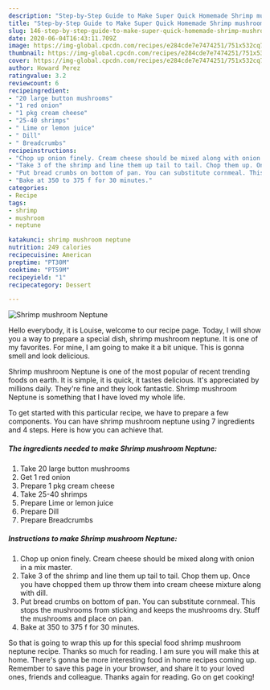 ```yaml
---
description: "Step-by-Step Guide to Make Super Quick Homemade Shrimp mushroom Neptune"
title: "Step-by-Step Guide to Make Super Quick Homemade Shrimp mushroom Neptune"
slug: 146-step-by-step-guide-to-make-super-quick-homemade-shrimp-mushroom-neptune
date: 2020-06-04T16:43:11.709Z
image: https://img-global.cpcdn.com/recipes/e284cde7e7474251/751x532cq70/shrimp-mushroom-neptune-recipe-main-photo.jpg
thumbnail: https://img-global.cpcdn.com/recipes/e284cde7e7474251/751x532cq70/shrimp-mushroom-neptune-recipe-main-photo.jpg
cover: https://img-global.cpcdn.com/recipes/e284cde7e7474251/751x532cq70/shrimp-mushroom-neptune-recipe-main-photo.jpg
author: Howard Perez
ratingvalue: 3.2
reviewcount: 6
recipeingredient:
- "20 large button mushrooms"
- "1 red onion"
- "1 pkg cream cheese"
- "25-40 shrimps"
- " Lime or lemon juice"
- " Dill"
- " Breadcrumbs"
recipeinstructions:
- "Chop up onion finely. Cream cheese should be mixed along with onion in a mix master."
- "Take 3 of the shrimp and line them up tail to tail. Chop them up. Once you have chopped them up throw them into cream cheese mixture along with dill."
- "Put bread crumbs on bottom of pan. You can substitute cornmeal. This stops the mushrooms from sticking and keeps the mushrooms dry. Stuff the mushrooms and place on pan."
- "Bake at 350 to 375 f for 30 minutes."
categories:
- Recipe
tags:
- shrimp
- mushroom
- neptune

katakunci: shrimp mushroom neptune 
nutrition: 249 calories
recipecuisine: American
preptime: "PT30M"
cooktime: "PT59M"
recipeyield: "1"
recipecategory: Dessert

---
```



![Shrimp mushroom Neptune](https://img-global.cpcdn.com/recipes/e284cde7e7474251/751x532cq70/shrimp-mushroom-neptune-recipe-main-photo.jpg)

Hello everybody, it is Louise, welcome to our recipe page. Today, I will show you a way to prepare a special dish, shrimp mushroom neptune. It is one of my favorites. For mine, I am going to make it a bit unique. This is gonna smell and look delicious.

Shrimp mushroom Neptune is one of the most popular of recent trending foods on earth. It is simple, it is quick, it tastes delicious. It's appreciated by millions daily. They're fine and they look fantastic. Shrimp mushroom Neptune is something that I have loved my whole life.




To get started with this particular recipe, we have to prepare a few components. You can have shrimp mushroom neptune using 7 ingredients and 4 steps. Here is how you can achieve that.

<!--inarticleads1-->

##### The ingredients needed to make Shrimp mushroom Neptune:

1. Take 20 large button mushrooms
1. Get 1 red onion
1. Prepare 1 pkg cream cheese
1. Take 25-40 shrimps
1. Prepare  Lime or lemon juice
1. Prepare  Dill
1. Prepare  Breadcrumbs




<!--inarticleads2-->

##### Instructions to make Shrimp mushroom Neptune:

1. Chop up onion finely. Cream cheese should be mixed along with onion in a mix master.
1. Take 3 of the shrimp and line them up tail to tail. Chop them up. Once you have chopped them up throw them into cream cheese mixture along with dill.
1. Put bread crumbs on bottom of pan. You can substitute cornmeal. This stops the mushrooms from sticking and keeps the mushrooms dry. Stuff the mushrooms and place on pan.
1. Bake at 350 to 375 f for 30 minutes.




So that is going to wrap this up for this special food shrimp mushroom neptune recipe. Thanks so much for reading. I am sure you will make this at home. There's gonna be more interesting food in home recipes coming up. Remember to save this page in your browser, and share it to your loved ones, friends and colleague. Thanks again for reading. Go on get cooking!
